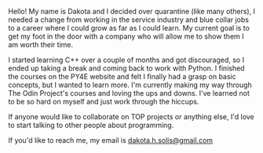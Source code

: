 <!---
INIKITS/INIKITS is a ✨ special ✨ repository because its `README.md` (this file) appears on your GitHub profile.
You can click the Preview link to take a look at your changes.
--->


Hello! My name is Dakota and I decided over quarantine (like many others), I needed a change from working in the service industry and blue collar jobs to a career where I could grow as far as I could learn. My current goal is to get my foot in the door with a company who will allow me to show them I am worth their time.

I started learning C++ over a couple of months and got discouraged, so I ended up taking a break and coming back to work with Python. I finished the courses on the PY4E website and felt I finally had a grasp on basic concepts, but I wanted to learn more. I'm currently making my way through The Odin Project's courses and loving the ups and downs. I've learned not to be so hard on myself and just work through the hiccups.

If anyone would like to collaborate on TOP projects or anything else, I'd love to start talking to other people about programming.

If you'd like to reach me, my email is dakota.h.solis@gmail.com
